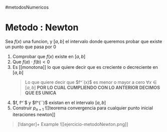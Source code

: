 #metodosNumericos
# Metodo : Newton

Sea $f(x)$ una funcion, y $[a,b]$ el intervalo donde queremos probar que existe un punto que pasa por 0

1. Comprobar que $f(x)$ existe en $[a,b]$
2. Que $f(a)\cdot f(b) < 0$
3. Es [[monotona]] lo que quiere decir que es creciente o decreciente en $[a,b]$ 
	 > Lo que quiere decir que $f^`(x)$ es menor o mayor a cero $\forall x \in [a,b]$
	 > **POR LO CUAL CUMPLIENDO CON LO ANTERIOR DECIMOS QUE ES UNICA**
1. $f, f^`$ y $f^(``)$ existan en el intervalo $[a,b]$
2.  Construir $p_{n+1}$
 ![[teorema convergencia para cualquier punto inicial iteraciones newton]]
>[!danger]+ Example
>![[ejercicio-metodoNewton.png]]

